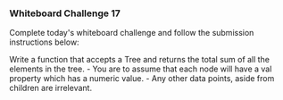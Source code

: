 ### Whiteboard Challenge 17
Complete today's whiteboard challenge and follow the submission instructions below:

Write a function that accepts a Tree and returns the total sum of all the elements in the tree. - You are to assume that each node will have a val property which has a numeric value. - Any other data points, aside from children are irrelevant.


